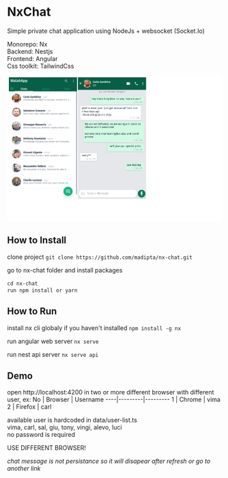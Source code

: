 # NxChat
Simple private chat application using NodeJs + websocket (Socket.Io)  

Monorepo: Nx  
Backend: Nestjs  
Frontend: Angular  
Css toolkit: TailwindCss  

![WalahApp](https://github.com/madipta/nx-chat/blob/master/apps/web/src/assets/screenshot/screenshot-min.png)

## How to Install

clone project
`git clone https://github.com/madipta/nx-chat.git`

go to nx-chat folder and install packages
```
cd nx-chat
run npm install or yarn
```


## How to Run

install nx cli globaly if you haven't installed
`npm install -g nx`

run angular web server
`nx serve`

run nest api server
`nx serve api`


## Demo

open  http://localhost:4200 in two or more different browser with different user, ex:
 No | Browser | Username
----|---------|---------
  1 | Chrome  | vima
  2 | Firefox | carl

available user is hardcoded in data/user-list.ts  
vima, carl, sal, giu, tony, vingi, alevo, luci  
no password is required  

USE DIFFERENT BROWSER!

*chat message is not persistance so it will disapear after refresh or go to another link*

